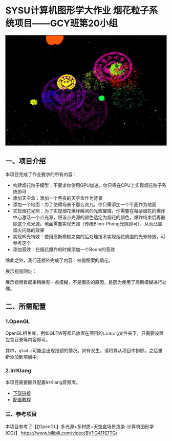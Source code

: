 # SYSU计算机图形学大作业 烟花粒子系统项目——GCY班第20小组

<img src="img/test.png" style="width: 500pt; height: auto;">

## 一、项目介绍

本项目完成了作业要求的所有内容：

+ 构建烟花粒子模型：不要求你使用GPU加速，你只需在CPU上实现烟花粒子系统即可
+ 添加天空盒：添加一个黑夜的天空盒作为背景
+ 添加一个地面：为了使得场景不那么突兀，你只需添加一个平面作为地面
+ 实现烟花光照：为了实现烟花爆炸瞬间的光辉璀璨，你需要在每朵烟花的爆炸中心激活一个点光源，将该点光源的颜色选定为烟花的颜色，爆炸结束后再删除这个点光源。地面需要实现光照（传统Blinn-Phong光照即可），从而凸显烟火闪烁的效果
+ 实现辉光特效：使用高斯模糊之类的后处理技术实现烟花周围的光晕特效，可参考这个
+ 添加音效：在烟花爆炸的时候添加一个Boom的音效

除此之外，我们还额外完成了内容：校徽图案的烟花。

展示视频网址：

展示视频看起来稍微有一点模糊，不是画质的原因，是因为使用了高斯模糊进行处理。

## 二、所需配置

### 1.OpenGL

OpenGL相关库，例如GLFW等都已放置在项目的`Linking`文件夹下。只需要设置包含目录等内容即可。

其中，`glad.c`可能会出现报错的情况。如有发生，请将其从项目中排除，之后重新添加到项目中。

### 2.IrrKlang

本项目需要额外配置IrrKlang音频库。

* [下载链接](https://www.ambiera.com/irrklang/downloads.html)
* [配置教程](https://blog.csdn.net/weixin_46525412/article/details/120639492)

### 三、参考项目

本项目参考了【【OpenGL】多光源+多材质+天空盒场景渲染-计算机图形学(CG)】 https://www.bilibili.com/video/BV1iG411S7TG/
